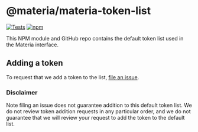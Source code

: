 # @materia/materia-token-list

[![Tests](https://github.com/materia-dex/token-lists/workflows/Tests/badge.svg)](https://github.com/materia-dex/materia-token-list/actions?query=workflow%3ATests)
[![npm](https://img.shields.io/npm/v/@materia/materia-token-list)](https://unpkg.com/@materia/materia-token-list@latest/)

This NPM module and GitHub repo contains the default token list used in the Materia interface.

## Adding a token

To request that we add a token to the list, 
[file an issue](https://github.com/materia-dex/materia-token-list/issues/new?assignees=&labels=token+request&template=token-request.md&title=Add+%7BTOKEN_SYMBOL%7D%3A+%7BTOKEN_NAME%7D).

### Disclaimer

Note filing an issue does not guarantee addition to this default token list.
We do not review token addition requests in any particular order, and we do not
guarantee that we will review your request to add the token to the default list.

